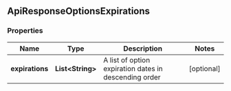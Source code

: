 
## ApiResponseOptionsExpirations

### Properties
Name | Type | Description | Notes
------------ | ------------- | ------------- | -------------
**expirations** | **List&lt;String&gt;** | A list of option expiration dates in descending order |  [optional]



